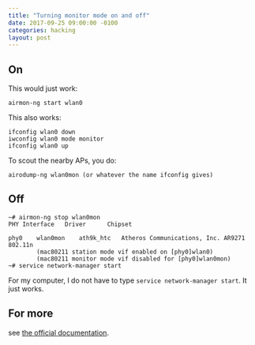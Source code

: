 ```yaml
---
title: "Turning monitor mode on and off"
date: 2017-09-25 09:00:00 -0100
categories: hacking
layout: post
---
```

## On
This would just work:
```
airmon-ng start wlan0
```
This also works:
```
ifconfig wlan0 down
iwconfig wlan0 mode monitor
ifconfig wlan0 up
```
To scout the nearby APs, you do:
```
airodump-ng wlan0mon (or whatever the name ifconfig gives)
```
## Off
```
~# airmon-ng stop wlan0mon
PHY	Interface	Driver		Chipset

phy0	wlan0mon	ath9k_htc	Atheros Communications, Inc. AR9271 802.11n
		(mac80211 station mode vif enabled on [phy0]wlan0)
		(mac80211 monitor mode vif disabled for [phy0]wlan0mon)
~# service network-manager start
```
For my computer, I do not have to type `service network-manager start`. It just works. 

## For more
see [the official documentation](https://www.aircrack-ng.org/doku.php?id=airmon-ng).
